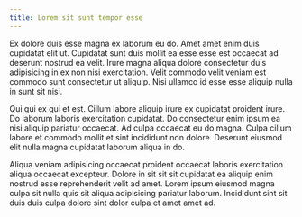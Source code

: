 ```yaml
---
title: Lorem sit sunt tempor esse
---
```


Ex dolore duis esse magna ex laborum eu do. Amet amet enim duis cupidatat elit ut. Cupidatat sunt duis mollit ea esse esse est occaecat ad deserunt nostrud ea velit. Irure magna aliqua dolore consectetur duis adipisicing in ex non nisi exercitation. Velit commodo velit veniam est commodo sunt consectetur ut aliquip. Nisi ullamco id esse esse aliquip nulla in sunt sit nisi.

Qui qui ex qui et est. Cillum labore aliquip irure ex cupidatat proident irure. Do laborum laboris exercitation cupidatat. Do consectetur enim ipsum ea nisi aliquip pariatur occaecat. Ad culpa occaecat eu do magna. Culpa cillum labore et commodo mollit et sint incididunt non dolore. Deserunt eiusmod elit nulla magna cupidatat laborum aliqua in do.

Aliqua veniam adipisicing occaecat proident occaecat laboris exercitation aliqua occaecat excepteur. Dolore in sit sit sit cupidatat ea aliquip enim nostrud esse reprehenderit velit ad amet. Lorem ipsum eiusmod magna culpa sit nulla quis sit aliqua adipisicing pariatur laborum. Incididunt sint sit duis duis culpa dolore sint dolor culpa et amet amet ad.